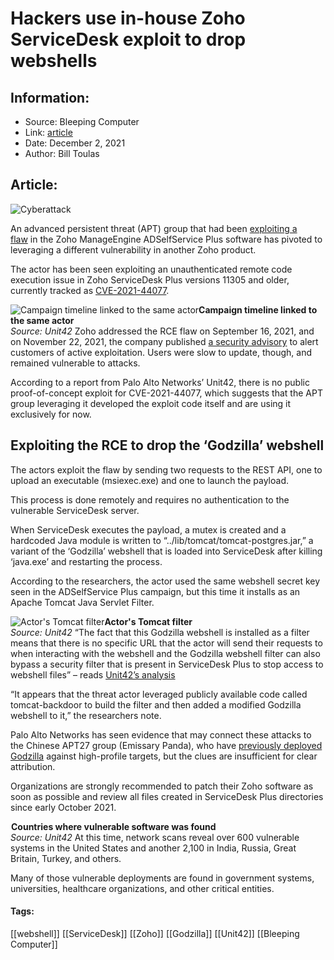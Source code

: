 # Hackers use in-house Zoho ServiceDesk exploit to drop webshells
### 

## Information:
+ Source: Bleeping Computer
+ Link: [article](https://www.bleepingcomputer.com/news/security/hackers-use-in-house-zoho-servicedesk-exploit-to-drop-webshells/)
+ Date: December 2, 2021
+ Author: Bill Toulas


## Article:
![Cyberattack](https://www.bleepstatic.com/content/hl-images/2021/12/02/system-hacked.jpg)


An advanced persistent threat (APT) group that had been [exploiting a flaw](https://www.bleepingcomputer.com/news/security/fbi-and-cisa-warn-of-state-hackers-exploiting-critical-zoho-bug/) in the Zoho ManageEngine ADSelfService Plus software has pivoted to leveraging a different vulnerability in another Zoho product.


The actor has been seen exploiting an unauthenticated remote code execution issue in Zoho ServiceDesk Plus versions 11305 and older, currently tracked as [CVE-2021-44077](https://cve.mitre.org/cgi-bin/cvename.cgi?name=CVE-2021-44077).



![Campaign timeline linked to the same actor](https://www.bleepstatic.com/images/news/u/1220909/Diagrams/campaigns_diagram.png)**Campaign timeline linked to the same actor**  
*Source: Unit42*
Zoho addressed the RCE flaw on September 16, 2021, and on November 22, 2021, the company published [a security advisory](https://pitstop.manageengine.com/portal/en/community/topic/security-advisory-for-cve-2021-44077-unauthenticated-rce-vulnerability-in-servicedesk-plus-versions-up-to-11305-22-11-2021) to alert customers of active exploitation. Users were slow to update, though, and remained vulnerable to attacks.


According to a report from Palo Alto Networks’ Unit42, there is no public proof-of-concept exploit for CVE-2021-44077, which suggests that the APT group leveraging it developed the exploit code itself and are using it exclusively for now.


Exploiting the RCE to drop the ‘Godzilla’ webshell
--------------------------------------------------


The actors exploit the flaw by sending two requests to the REST API, one to upload an executable (msiexec.exe) and one to launch the payload.


This process is done remotely and requires no authentication to the vulnerable ServiceDesk server.


When ServiceDesk executes the payload, a mutex is created and a hardcoded Java module is written to “../lib/tomcat/tomcat-postgres.jar,” a variant of the ‘Godzilla’ webshell that is loaded into ServiceDesk after killing ‘java.exe’ and restarting the process.


According to the researchers, the actor used the same webshell secret key seen in the ADSelfService Plus campaign, but this time it installs as an Apache Tomcat Java Servlet Filter.



![Actor's Tomcat filter](https://www.bleepstatic.com/images/news/u/1220909/Code%20and%20Details/tomcat_filter.jpg)**Actor's Tomcat filter**  
*Source: Unit42*
“The fact that this Godzilla webshell is installed as a filter means that there is no specific URL that the actor will send their requests to when interacting with the webshell and the Godzilla webshell filter can also bypass a security filter that is present in ServiceDesk Plus to stop access to webshell files” – reads [Unit42’s analysis](https://unit42.paloaltonetworks.com/tiltedtemple-manageengine-servicedesk-plus/)


“It appears that the threat actor leveraged publicly available code called tomcat-backdoor to build the filter and then added a modified Godzilla webshell to it,” the researchers note.


Palo Alto Networks has seen evidence that may connect these attacks to the Chinese APT27 group (Emissary Panda), who have [previously deployed Godzilla](https://www.bleepingcomputer.com/news/security/state-hackers-breach-defense-energy-healthcare-orgs-worldwide/) against high-profile targets, but the clues are insufficient for clear attribution.


Organizations are strongly recommended to patch their Zoho software as soon as possible and review all files created in ServiceDesk Plus directories since early October 2021.



![Countries where vulnerable software was found](data:image/gif;base64,R0lGODlhAQABAAAAACH5BAEKAAEALAAAAAABAAEAAAICTAEAOw==)**Countries where vulnerable software was found**  
*Source: Unit42*
At this time, network scans reveal over 600 vulnerable systems in the United States and another 2,100 in India, Russia, Great Britain, Turkey, and others.


Many of those vulnerable deployments are found in government systems, universities, healthcare organizations, and other critical entities.




#### Tags:
[[webshell]] [[ServiceDesk]] [[Zoho]] [[Godzilla]] [[Unit42]] [[Bleeping Computer]]
